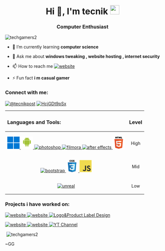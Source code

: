 <h1 align="center">Hi 👋, I'm tecnik <img src="https://help.rangeme.com/hc/article_attachments/360010672693/verified_badge.png" height="30" width="30"/></h1>
<h3 align="center">Computer Enthusiast</h3>

<p align="left"> <img src="https://komarev.com/ghpvc/?username=techgamers2&label=Profile%20views&color=0e75b6&style=flat" alt="techgamers2" /> </p>

- 🌱 I’m currently learning **computer science**

- 💬 Ask me about **windows tweaking , website hosting , internet security**

- 📫 How to reach me <a href="https://tecnik.pages.dev" target="_blank" rel="noreferrer"> <img src="https://img.shields.io/badge/tecnik.gg-online-olivegreen" alt="website" title="website"/> </a>

- ⚡ Fun fact **i m casual gamer**

<h3 align="left">Connect with me:</h3>
<p align="left">
<a href="https://www.youtube.com/@tecnikofficial"target="_blank" rel="noopener noreferrer"><img align="center" src="https://raw.githubusercontent.com/rahuldkjain/github-profile-readme-generator/master/src/images/icons/Social/youtube.svg" alt="@tecnikpost" height="30" width="40" /></a>
<a href="https://discord.gg/d4NCDkyDMa"target="_blank" rel="noopener noreferrer"><img align="center" src="https://raw.githubusercontent.com/rahuldkjain/github-profile-readme-generator/master/src/images/icons/Social/discord.svg" alt="HcjGDt9pSx" height="30" width="40" /></a>
</p>

|<h3 align="left">Languages and Tools:</h3>            | <h3 align="left">Level</h3>                                                               |
| ----------------- | ------------------------------------------------------------------ |
| <p align="center"><a href="https://www.microsoft.com/en-us/windows" target="_blank" rel="noreferrer"> <img src="https://raw.githubusercontent.com/devicons/devicon/master/icons/windows11/windows11-original.svg" alt="Windows" width="40" height="40"/> </a><a href="https://developer.android.com" target="_blank" rel="noreferrer"> <img src="https://raw.githubusercontent.com/devicons/devicon/master/icons/android/android-original-wordmark.svg" alt="android" width="40" height="40"/> </a><a href="https://www.photoshop.com/en" target="_blank" rel="noreferrer"><img src="https://cdn.jsdelivr.net/gh/devicons/devicon@latest/icons/photoshop/photoshop-original.svg" alt="photoshop" width="40" height="40" title="Photoshop"/> </a> <a href="https://unrealengine.com/" target="_blank" rel="noreferrer"></a><a href="https://filmora.wondershare.com/" target="_blank" rel="noreferrer"> <img src="https://img.icons8.com/fluency/64/filmora.png" alt="filmora" width="40" height="40" title="Filmora"/> </a><a href="https://www.adobe.com/products/aftereffects.html" target="_blank" rel="noreferrer"> <img src="https://cdn-icons-png.flaticon.com/64/688/688068.png" alt="after effects" width="40" height="40" title="After Effects"/> </a><a href="https://www.w3.org/html/" target="_blank" rel="noreferrer"> <img src="https://raw.githubusercontent.com/devicons/devicon/master/icons/html5/html5-original-wordmark.svg" alt="html5" width="40" height="40" title="HTML"/> </a> | <p align="center">High |
| <p align="center"><a href="https://getbootstrap.com" target="_blank" rel="noreferrer"><img src="https://cdn.jsdelivr.net/gh/devicons/devicon@latest/icons/bootstrap/bootstrap-original-wordmark.svg" alt="bootstrap" width="40" height="40" title="bootstrap"/> </a> <a href="https://www.w3schools.com/css/" target="_blank" rel="noreferrer"> <img src="https://raw.githubusercontent.com/devicons/devicon/master/icons/css3/css3-original-wordmark.svg" alt="css3" width="40" height="40" title="CSS"/> </a>  <a href="https://developer.mozilla.org/en-US/docs/Web/JavaScript" target="_blank" rel="noreferrer"> <img src="https://raw.githubusercontent.com/devicons/devicon/master/icons/javascript/javascript-original.svg" alt="javascript" width="40" height="40" title="Javascript"/> </a> | <p align="center">Mid |
| <p align="center"> <a href ="https://www.unrealengine.com"><img src="https://img.icons8.com/color/64/unreal-engine.png" alt="unreal" width="40" height="40"/> </a>  | <p align="center">Low |



<p align="left">   </p>
<h3 align="left">Projects i have worked on:</h3>
<p align="left"> <a href="https://www.wildwoodrecords.in" target="_blank" rel="noreferrer"> <img src="https://img.shields.io/badge/Wildwoodrecords-online-olivegreen" alt="website" title="website"/> </a> 
<a href="https://jugalarts.vercel.app" target="_blank" rel="noreferrer"> <img src="https://img.shields.io/badge/Jugal-online-olivegreen" alt="website" title="website"/> </a> <a href="https://habung.bio.link" target="_blank" rel="noreferrer"> <img src="https://img.shields.io/badge/Habung-online-olivegreen" alt="Logo&Product Label Design " title="Logo&Product Label Design"/> </a></p>
<p align="left"> <a href="https://www.youtube.com/@undercovergaming5386" target="_blank" rel="noreferrer"> <img src="https://img.shields.io/badge/UnderCoverGamingYT-inactive-red" alt="website" title="YT Channel"/> </a> 
<a href="https://www.youtube.com/@top5simplified114" target="_blank" rel="noreferrer"> <img src="https://img.shields.io/badge/Top5SimplifiedYT-inactive-red" alt="website" title="YT Channel"/> </a> <a href="https://www.youtube.com/@coversongredefined562" target="_blank" rel="noreferrer"> <img src="https://img.shields.io/badge/CoverSongYT-inactive-red" alt="YT Channel" title="YT Channel"/> </a></p>

<p>&nbsp;<img align="center" src="https://github-readme-stats.vercel.app/api?username=techgamers2&hide=stars,prs&show_icons=true&locale=en&theme=dracula" alt="techgamers2" /></p>
~GG

<!--
**TecnikOfficial/TecNikOfficial** is a ✨ _special_ ✨ repository because its `README.md` (this file) appears on your GitHub profile.

Here are some ideas to get you started:

- 🔭 I’m currently working on ...
- 🌱 I’m currently learning ...
- 👯 I’m looking to collaborate on ...
- 🤔 I’m looking for help with ...
- 💬 Ask me about ...
- 📫 How to reach me: ...
- 😄 Pronouns: ...
- ⚡ Fun fact: ...
-->
